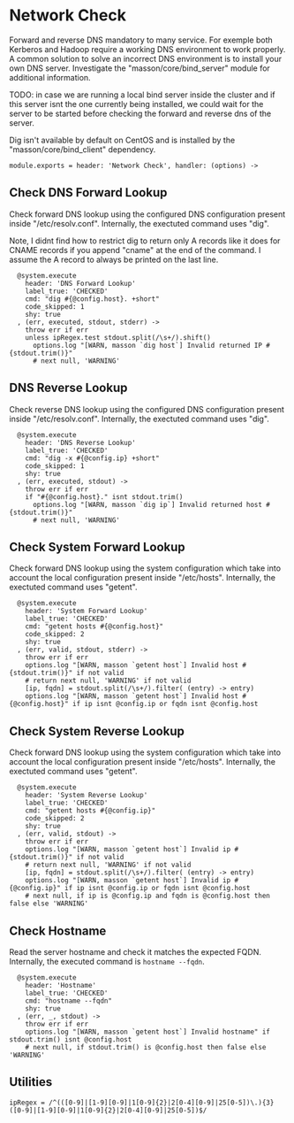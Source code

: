 
# Network Check

Forward and reverse DNS mandatory to many service. For exemple both Kerberos 
and Hadoop require a working DNS environment to work properly. A common 
solution to solve an incorrect DNS environment is to install your own DNS 
server. Investigate the "masson/core/bind_server" module for additional 
information.

TODO: in case we are running a local bind server inside the cluster and if this 
server isnt the one currently being installed, we could wait for the server to 
be started before checking the forward and reverse dns of the server.

Dig isn't available by default on CentOS and is installed by the 
"masson/core/bind_client" dependency.

    
    module.exports = header: 'Network Check', handler: (options) ->

## Check DNS Forward Lookup

Check forward DNS lookup using the configured DNS configuration present inside
"/etc/resolv.conf". Internally, the exectuted command uses "dig".

Note, I didnt find how to restrict dig to return only A records like it
does for CNAME records if you append "cname" at the end of the command.
I assume the A record to always be printed on the last line.

      @system.execute
        header: 'DNS Forward Lookup'
        label_true: 'CHECKED'
        cmd: "dig #{@config.host}. +short"
        code_skipped: 1
        shy: true
      , (err, executed, stdout, stderr) ->
        throw err if err
        unless ipRegex.test stdout.split(/\s+/).shift()
          options.log "[WARN, masson `dig host`] Invalid returned IP #{stdout.trim()}"
          # next null, 'WARNING'

## DNS Reverse Lookup

Check reverse DNS lookup using the configured DNS configuration present inside
"/etc/resolv.conf". Internally, the exectuted command uses "dig".

      @system.execute
        header: 'DNS Reverse Lookup'
        label_true: 'CHECKED'
        cmd: "dig -x #{@config.ip} +short"
        code_skipped: 1
        shy: true
      , (err, executed, stdout) ->
        throw err if err
        if "#{@config.host}." isnt stdout.trim()
          options.log "[WARN, masson `dig ip`] Invalid returned host #{stdout.trim()}"
          # next null, 'WARNING'

## Check System Forward Lookup

Check forward DNS lookup using the system configuration which take into account
the local configuration present inside "/etc/hosts". Internally, the exectuted
command uses "getent".

      @system.execute
        header: 'System Forward Lookup'
        label_true: 'CHECKED'
        cmd: "getent hosts #{@config.host}"
        code_skipped: 2
        shy: true
      , (err, valid, stdout, stderr) ->
        throw err if err
        options.log "[WARN, masson `getent host`] Invalid host #{stdout.trim()}" if not valid
        # return next null, 'WARNING' if not valid
        [ip, fqdn] = stdout.split(/\s+/).filter( (entry) -> entry)
        options.log "[WARN, masson `getent host`] Invalid host #{@config.host}" if ip isnt @config.ip or fqdn isnt @config.host

## Check System Reverse Lookup

Check forward DNS lookup using the system configuration which take into account
the local configuration present inside "/etc/hosts". Internally, the exectuted
command uses "getent".

      @system.execute
        header: 'System Reverse Lookup'
        label_true: 'CHECKED'
        cmd: "getent hosts #{@config.ip}"
        code_skipped: 2
        shy: true
      , (err, valid, stdout) ->
        throw err if err
        options.log "[WARN, masson `getent host`] Invalid ip #{stdout.trim()}" if not valid
        # return next null, 'WARNING' if not valid
        [ip, fqdn] = stdout.split(/\s+/).filter( (entry) -> entry)
        options.log "[WARN, masson `getent host`] Invalid ip #{@config.ip}" if ip isnt @config.ip or fqdn isnt @config.host
        # next null, if ip is @config.ip and fqdn is @config.host then false else 'WARNING'

## Check Hostname

Read the server hostname and check it matches the expected FQDN. Internally, 
the executed command is `hostname --fqdn`.

      @system.execute
        header: 'Hostname'
        label_true: 'CHECKED'
        cmd: "hostname --fqdn"
        shy: true
      , (err, _, stdout) ->
        throw err if err
        options.log "[WARN, masson `getent host`] Invalid hostname" if stdout.trim() isnt @config.host
        # next null, if stdout.trim() is @config.host then false else 'WARNING'

## Utilities

    ipRegex = /^(([0-9]|[1-9][0-9]|1[0-9]{2}|2[0-4][0-9]|25[0-5])\.){3}([0-9]|[1-9][0-9]|1[0-9]{2}|2[0-4][0-9]|25[0-5])$/
